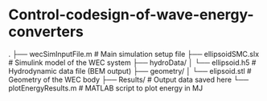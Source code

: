 # Control-codesign-of-wave-energy-converters
.
├── wecSimInputFile.m          # Main simulation setup file
├── ellipsoidSMC.slx           # Simulink model of the WEC system
├── hydroData/
│   └── ellipsoid.h5           # Hydrodynamic data file (BEM output)
├── geometry/
│   └── elipsoid.stl           # Geometry of the WEC body
├── Results/                   # Output data saved here
└── plotEnergyResults.m        # MATLAB script to plot energy in MJ

